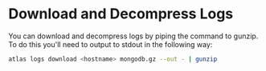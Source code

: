 # Download and Decompress Logs

You can download and decompress logs by piping the command to gunzip.
To do this you'll need to output to stdout in the following way: 

```bash
atlas logs download <hostname> mongodb.gz --out - | gunzip
```
